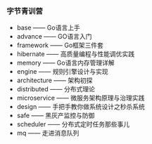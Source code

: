 ### 字节青训营
- base —— Go语言上手
- advance —— GO语言入门
- framework —— Go框架三件套
- hibernate —— 高质量编程与性能调优实践
- memory —— Go语言内存管理详解
- engine —— 规则引擎设计与实现
- architecture —— 架构初探
- distributed —— 分布式理论
- microservice —— 微服务架构原理与治理实践
- design —— 手把手教你做系统设计之秒杀系统
- safe —— 黑灰产监控与防御
- scheduler —— 分布式定时任务那些事儿
- mq —— 走进消息队列
 
